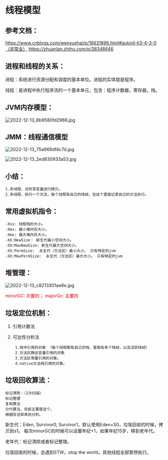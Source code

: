 # 线程模型

## 参考文档：
https://www.cnblogs.com/wenxuehai/p/16631896.html#autoid-h3-4-3-0（非常全）
https://zhuanlan.zhihu.com/p/38348646



## 进程和线程的关系：

进程：系统进行资源分配和调度的基本单位。进程的实体就是程序。

线程：是进程中执行程序流的一个基本单元，包含：程序计数器，寄存器，栈。


## JVM内存模型：
![2022-12-13_6b9580fd2966.jpg](https://cdn.jsdelivr.net/gh/EricYuan1201/img@main/2022-12-13_6b9580fd2966.jpg)


## JMM：线程通信模型
![2022-12-13_75a968df4c7d.jpg](https://cdn.jsdelivr.net/gh/EricYuan1201/img@main/2022-12-13_75a968df4c7d.jpg)

![2022-12-13_2ed830933a53.jpg](https://cdn.jsdelivr.net/gh/EricYuan1201/img@main/2022-12-13_2ed830933a53.jpg)


## 小结：

	1.多线程，对共享变量进行拷贝。
	2.多线程，执行一个方法，每个线程有自己的栈帧，在这个里面记录自己的方法执行。



## 常用虚拟机指令：

	-Xss: 线程栈的大小。
	-Xms: 最小堆内存大小。
	-Xmx: 最大堆内存大小。
	-XX:NewSize： 新生代最小空间大小。
	-XX:MaxNewSize: 新生代最大空间大小。
	-XX:PermSize:  永生代（方法区）最小大小。 只有特定的jvm
	-XX:MaxPermSize:  永生代（方法区）最大大小。 只有特定的jvm
	

## 堆管理：

![2022-12-13_c8213301ae8e.jpg](https://cdn.jsdelivr.net/gh/EricYuan1201/img@main/2022-12-13_c8213301ae8e.jpg)

<font color="#dd0000">minorGC: 次要的；
majorGc: 主要的</font>


## 垃圾定位机制：

1. 引用计数法

2. 可达性分析法


		1.栈中引用的对象 （每个线程都有自己的栈，里面有多个栈帧，以及活跃栈帧）
		2.方法区静态变量引用的对象
		3.方法区常量引用的对象。
		4.native方法栈引用的对象。
	

## 垃圾回收算法：

	标记清除：（2次扫描）
	标记整理
	复制算法
	分代算法，目前主要是这个。
	根据存活率来划分的。

新生代：Eden, Survivor0, Survivor1，默认使用Eden+S0，垃圾回收的时候，拷贝到s1。
       每次minorGC的时候可以设置年纪+1，如果年纪15岁，移到老年代。

老年代：标记清除或者标记整理。

垃圾回收的时候，会遇到STW，stop the world，其他线程全部暂停执行。

